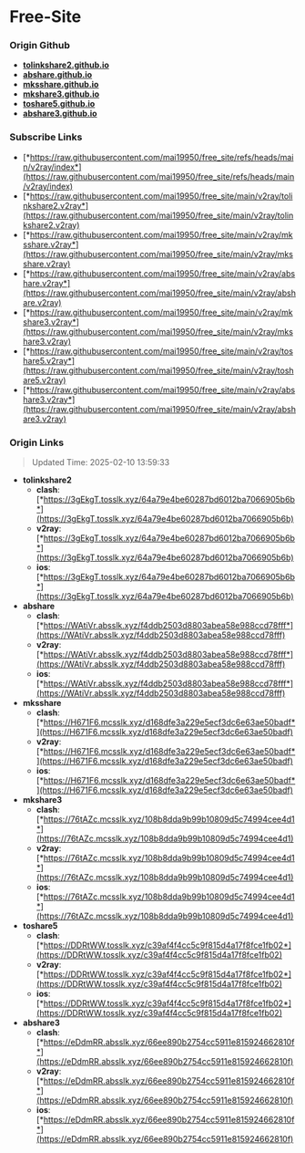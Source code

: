 # Free-Site

### Origin Github

- [**tolinkshare2.github.io**](https://github.com/tolinkshare2/tolinkshare2.github.io)
- [**abshare.github.io**](https://github.com/abshare/abshare.github.io)
- [**mksshare.github.io**](https://github.com/mksshare/mksshare.github.io)
- [**mkshare3.github.io**](https://github.com/mkshare3/mkshare3.github.io)
- [**toshare5.github.io**](https://github.com/toshare5/toshare5.github.io)
- [**abshare3.github.io**](https://github.com/abshare3/abshare3.github.io)

### Subscribe Links

- [*https://raw.githubusercontent.com/mai19950/free_site/refs/heads/main/v2ray/index*](https://raw.githubusercontent.com/mai19950/free_site/refs/heads/main/v2ray/index)
- [*https://raw.githubusercontent.com/mai19950/free_site/main/v2ray/tolinkshare2.v2ray*](https://raw.githubusercontent.com/mai19950/free_site/main/v2ray/tolinkshare2.v2ray)
- [*https://raw.githubusercontent.com/mai19950/free_site/main/v2ray/mksshare.v2ray*](https://raw.githubusercontent.com/mai19950/free_site/main/v2ray/mksshare.v2ray)
- [*https://raw.githubusercontent.com/mai19950/free_site/main/v2ray/abshare.v2ray*](https://raw.githubusercontent.com/mai19950/free_site/main/v2ray/abshare.v2ray)
- [*https://raw.githubusercontent.com/mai19950/free_site/main/v2ray/mkshare3.v2ray*](https://raw.githubusercontent.com/mai19950/free_site/main/v2ray/mkshare3.v2ray)
- [*https://raw.githubusercontent.com/mai19950/free_site/main/v2ray/toshare5.v2ray*](https://raw.githubusercontent.com/mai19950/free_site/main/v2ray/toshare5.v2ray)
- [*https://raw.githubusercontent.com/mai19950/free_site/main/v2ray/abshare3.v2ray*](https://raw.githubusercontent.com/mai19950/free_site/main/v2ray/abshare3.v2ray)

### Origin Links

> Updated Time: 2025-02-10 13:59:33

- **tolinkshare2**
  - **clash**: [*https://3gEkgT.tosslk.xyz/64a79e4be60287bd6012ba7066905b6b*](https://3gEkgT.tosslk.xyz/64a79e4be60287bd6012ba7066905b6b)
  - **v2ray**: [*https://3gEkgT.tosslk.xyz/64a79e4be60287bd6012ba7066905b6b*](https://3gEkgT.tosslk.xyz/64a79e4be60287bd6012ba7066905b6b)
  - **ios**: [*https://3gEkgT.tosslk.xyz/64a79e4be60287bd6012ba7066905b6b*](https://3gEkgT.tosslk.xyz/64a79e4be60287bd6012ba7066905b6b)
- **abshare**
  - **clash**: [*https://WAtiVr.absslk.xyz/f4ddb2503d8803abea58e988ccd78fff*](https://WAtiVr.absslk.xyz/f4ddb2503d8803abea58e988ccd78fff)
  - **v2ray**: [*https://WAtiVr.absslk.xyz/f4ddb2503d8803abea58e988ccd78fff*](https://WAtiVr.absslk.xyz/f4ddb2503d8803abea58e988ccd78fff)
  - **ios**: [*https://WAtiVr.absslk.xyz/f4ddb2503d8803abea58e988ccd78fff*](https://WAtiVr.absslk.xyz/f4ddb2503d8803abea58e988ccd78fff)
- **mksshare**
  - **clash**: [*https://H671F6.mcsslk.xyz/d168dfe3a229e5ecf3dc6e63ae50badf*](https://H671F6.mcsslk.xyz/d168dfe3a229e5ecf3dc6e63ae50badf)
  - **v2ray**: [*https://H671F6.mcsslk.xyz/d168dfe3a229e5ecf3dc6e63ae50badf*](https://H671F6.mcsslk.xyz/d168dfe3a229e5ecf3dc6e63ae50badf)
  - **ios**: [*https://H671F6.mcsslk.xyz/d168dfe3a229e5ecf3dc6e63ae50badf*](https://H671F6.mcsslk.xyz/d168dfe3a229e5ecf3dc6e63ae50badf)
- **mkshare3**
  - **clash**: [*https://76tAZc.mcsslk.xyz/108b8dda9b99b10809d5c74994cee4d1*](https://76tAZc.mcsslk.xyz/108b8dda9b99b10809d5c74994cee4d1)
  - **v2ray**: [*https://76tAZc.mcsslk.xyz/108b8dda9b99b10809d5c74994cee4d1*](https://76tAZc.mcsslk.xyz/108b8dda9b99b10809d5c74994cee4d1)
  - **ios**: [*https://76tAZc.mcsslk.xyz/108b8dda9b99b10809d5c74994cee4d1*](https://76tAZc.mcsslk.xyz/108b8dda9b99b10809d5c74994cee4d1)
- **toshare5**
  - **clash**: [*https://DDRtWW.tosslk.xyz/c39af4f4cc5c9f815d4a17f8fce1fb02*](https://DDRtWW.tosslk.xyz/c39af4f4cc5c9f815d4a17f8fce1fb02)
  - **v2ray**: [*https://DDRtWW.tosslk.xyz/c39af4f4cc5c9f815d4a17f8fce1fb02*](https://DDRtWW.tosslk.xyz/c39af4f4cc5c9f815d4a17f8fce1fb02)
  - **ios**: [*https://DDRtWW.tosslk.xyz/c39af4f4cc5c9f815d4a17f8fce1fb02*](https://DDRtWW.tosslk.xyz/c39af4f4cc5c9f815d4a17f8fce1fb02)
- **abshare3**
  - **clash**: [*https://eDdmRR.absslk.xyz/66ee890b2754cc5911e815924662810f*](https://eDdmRR.absslk.xyz/66ee890b2754cc5911e815924662810f)
  - **v2ray**: [*https://eDdmRR.absslk.xyz/66ee890b2754cc5911e815924662810f*](https://eDdmRR.absslk.xyz/66ee890b2754cc5911e815924662810f)
  - **ios**: [*https://eDdmRR.absslk.xyz/66ee890b2754cc5911e815924662810f*](https://eDdmRR.absslk.xyz/66ee890b2754cc5911e815924662810f)
